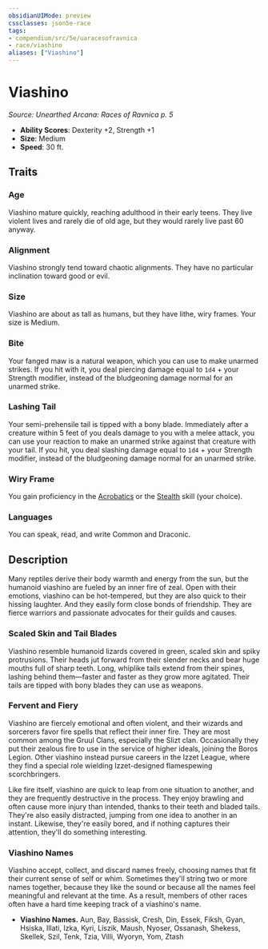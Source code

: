 ```yaml
---
obsidianUIMode: preview
cssclasses: json5e-race
tags:
- compendium/src/5e/uaracesofravnica
- race/viashino
aliases: ["Viashino"]
---
```

# Viashino
*Source: Unearthed Arcana: Races of Ravnica p. 5*  

- **Ability Scores**: Dexterity +2, Strength +1
- **Size**: Medium
- **Speed**: 30 ft.

## Traits

### Age

Viashino mature quickly, reaching adulthood in their early teens. They live violent lives and rarely die of old age, but they would rarely live past 60 anyway.

### Alignment

Viashino strongly tend toward chaotic alignments. They have no particular inclination toward good or evil.

### Size

Viashino are about as tall as humans, but they have lithe, wiry frames. Your size is Medium.

### Bite

Your fanged maw is a natural weapon, which you can use to make unarmed strikes. If you hit with it, you deal piercing damage equal to `1d4` + your Strength modifier, instead of the bludgeoning damage normal for an unarmed strike.

### Lashing Tail

Your semi-prehensile tail is tipped with a bony blade. Immediately after a creature within 5 feet of you deals damage to you with a melee attack, you can use your reaction to make an unarmed strike against that creature with your tail. If you hit, you deal slashing damage equal to `1d4` + your Strength modifier, instead of the bludgeoning damage normal for an unarmed strike.

### Wiry Frame

You gain proficiency in the [Acrobatics](/Systems/5e/rules/skills.md#Acrobatics) or the [Stealth](/Systems/5e/rules/skills.md#Stealth) skill (your choice).

### Languages

You can speak, read, and write Common and Draconic.

## Description

Many reptiles derive their body warmth and energy from the sun, but the humanoid viashino are fueled by an inner fire of zeal. Open with their emotions, viashino can be hot-tempered, but they are also quick to their hissing laughter. And they easily form close bonds of friendship. They are fierce warriors and passionate advocates for their guilds and causes.

### Scaled Skin and Tail Blades

Viashino resemble humanoid lizards covered in green, scaled skin and spiky protrusions. Their heads jut forward from their slender necks and bear huge mouths full of sharp teeth. Long, whiplike tails extend from their spines, lashing behind them—faster and faster as they grow more agitated. Their tails are tipped with bony blades they can use as weapons.

### Fervent and Fiery

Viashino are fiercely emotional and often violent, and their wizards and sorcerers favor fire spells that reflect their inner fire. They are most common among the Gruul Clans, especially the Slizt clan. Occasionally they put their zealous fire to use in the service of higher ideals, joining the Boros Legion. Other viashino instead pursue careers in the Izzet League, where they find a special role wielding Izzet-designed flamespewing scorchbringers.

Like fire itself, viashino are quick to leap from one situation to another, and they are frequently destructive in the process. They enjoy brawling and often cause more injury than intended, thanks to their teeth and bladed tails. They're also easily distracted, jumping from one idea to another in an instant. Likewise, they're easily bored, and if nothing captures their attention, they'll do something interesting.

### Viashino Names

Viashino accept, collect, and discard names freely, choosing names that fit their current sense of self or whim. Sometimes they'll string two or more names together, because they like the sound or because all the names feel meaningful and relevant at the time. As a result, members of other races often have a hard time keeping track of a viashino's name.

- **Viashino Names.** Aun, Bay, Bassisk, Cresh, Din, Essek, Fiksh, Gyan, Hsiska, Illati, Izka, Kyri, Liszik, Maush, Nyoser, Ossanash, Shekess, Skellek, Szil, Tenk, Tzia, Villi, Wyoryn, Yom, Ztash